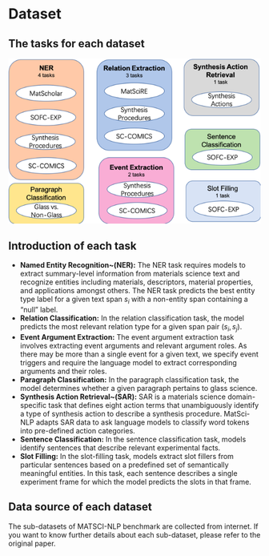 # Dataset   

## The tasks for each dataset
<img src="https://github.com/BangLab-UdeM-Mila/NLP4MatSci-ACL23/blob/main/dataset/dataset.png" alt="图片加载失败时，显示这段字"/>  

## Introduction of each task
- **Named Entity Recognition~(NER):** The NER task requires models to extract summary-level information from materials science text and recognize entities including materials, descriptors, material properties, and applications amongst others. The NER task predicts the best entity type label for a given text span $s_i$ with a non-entity span containing a “null” label. 
- **Relation Classification:** In the relation classification task, the model predicts the most relevant relation type for a given span pair $(s_i, s_j)$. 
- **Event Argument Extraction:** The event argument extraction task involves extracting event arguments and relevant argument roles. As there may be more than a single event for a given text, we specify event triggers and require the language model to extract corresponding arguments and their roles. 
- **Paragraph Classification:** In the paragraph classification task, the model determines whether a given paragraph pertains to glass science.
- **Synthesis Action Retrieval~(SAR):** SAR is a materials science domain-specific task that defines eight action terms that unambiguously identify a type of synthesis action to describe a synthesis procedure. MatSci-NLP adapts SAR data to ask language models to classify word tokens into pre-defined action categories.
- **Sentence Classification:** In the sentence classification task, models identify sentences that describe relevant experimental facts.
- **Slot Filling:** In the slot-filling task, models extract slot fillers from particular sentences based on a predefined set of semantically meaningful entities. In this task, each sentence describes a single experiment frame for which the model predicts the slots in that frame.

## Data source of each dataset
The sub-datasets of MATSCI-NLP benchmark are collected from internet. If you want to know further details about each sub-dataset, please refer to the original paper.
